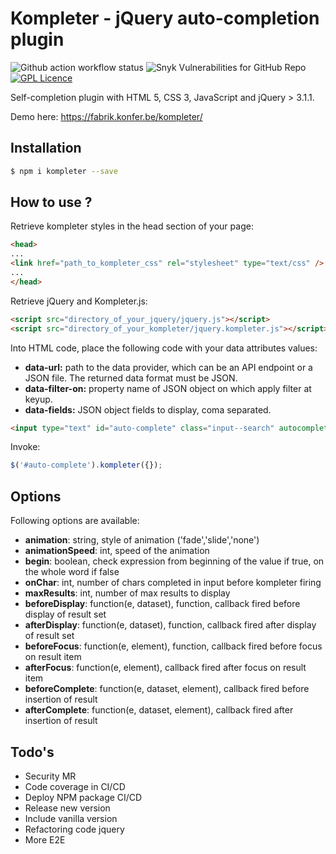 # Kompleter - jQuery auto-completion plugin

![Github action workflow status](https://github.com/steve-lebleu/kompleter/actions/workflows/build.yml/badge.svg)
![Snyk Vulnerabilities for GitHub Repo](https://img.shields.io/snyk/vulnerabilities/github/steve-lebleu/kompleter)
[![GPL Licence](https://badges.frapsoft.com/os/gpl/gpl.svg?v=103)](https://github.com/steve-lebleu/kompleter/blob/master/LICENSE)

Self-completion plugin with HTML 5, CSS 3, JavaScript and jQuery > 3.1.1.

Demo here: https://fabrik.konfer.be/kompleter/

## Installation

``` bash 
$ npm i kompleter --save
```

## How to use ?

Retrieve kompleter styles in the head section of your page:

``` html 
<head>
...
<link href="path_to_kompleter_css" rel="stylesheet" type="text/css" />
...
</head>
```

Retrieve jQuery and Kompleter.js:

``` html 
<script src="directory_of_your_jquery/jquery.js"></script>
<script src="directory_of_your_kompleter/jquery.kompleter.js"></script>
```

Into HTML code, place the following code with your data attributes values:

* **data-url:** path to the data provider, which can be an API endpoint or a JSON file. The returned data format must be JSON.</li>
* **data-filter-on:** property name of JSON object on which apply filter at keyup.
* **data-fields:** JSON object fields to display, coma separated.

``` html 
<input type="text" id="auto-complete" class="input--search" autocomplete="off" placeholder="Enter a city name ..." data-url="" data-filter-on="" data-fields="" />
```
 
Invoke:

``` javascript
$('#auto-complete').kompleter({});
```

## Options

Following options are available:

* **animation**: string, style of animation ('fade','slide','none')
* **animationSpeed**: int, speed of the animation
* **begin**: boolean, check expression from beginning of the value if true, on the whole word if false
* **onChar**: int, number of chars completed in input before kompleter firing
* **maxResults**: int, number of max results to display
* **beforeDisplay**: function(e, dataset), function, callback fired before display of result set
* **afterDisplay**: function(e, dataset), function, callback fired after display of result set
* **beforeFocus**: function(e, element), function, callback fired before focus on result item
* **afterFocus**: function(e, element), callback fired after focus on result item
* **beforeComplete**: function(e, dataset, element), callback fired before insertion of result
* **afterComplete**: function(e, dataset, element), callback fired after insertion of result

## Todo's

- Security MR
- Code coverage in CI/CD
- Deploy NPM package CI/CD
- Release new version
- Include vanilla version
- Refactoring code jquery
- More E2E